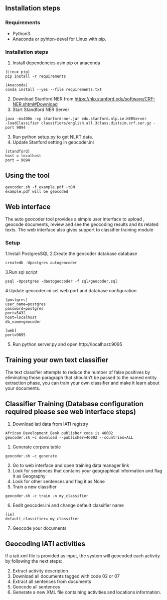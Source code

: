 
## Installation steps
### Requirements
- Python3.
- Anaconda or pyhton-devel for Linux with pip.

### Installation steps
1. Install dependencies usin pip or anaconda
```
(Linux pip) 
pip install -r requirements

(Anaconda)
conda install --yes --file requirements.txt
```
2. Download Stanford NER from https://nlp.stanford.edu/software/CRF-NER.shtml#Download
3. Start Standford NER Server

```
java -mx400m -cp stanford-ner.jar edu.stanford.nlp.ie.NERServer 
-loadClassifier classifiers/english.all.3class.distsim.crf.ser.gz -port 9094

```
3. Run python setup.py to get NLKT data.
4. Update Stanford setting in geocoder.ini
```
[standford]
host = localhost
port = 9094
```

## Using the tool
```
geocoder.sh -f example.pdf -tGN
example.pdf will be geocoded
```

## Web interface
The auto geocoder tool provides a simple user interface to upload , geocode documents, review and see the geocoding results and its related texts. 
The web interface also gives support to classifier training module

### Setup
1.Install PostgresSQL
2.Create the geocoder database  database
```
createdb -Upostgres autogeocoder
```
3.Run sql script
```
psql -Upostgres -dautogeocoder -f sql/geocoder.sql

```
4.Update geocoder.ini set web port and database configuration
```
[postgres]
user_name=postgres
password=postgres
port=5432
host=localhost
db_name=geocoder

[web]
port=9095
```
5. Run python server.py and open http://localhost:9095

## Training your own text classifier
The text classifier attempts to reduce the number of false positives by eliminating those paragraph that shouldn’t be passed to the  named entity extraction phase, you can train your own classifier and make it learn about your documents.

## Classifier Training (Database configuration required please see web interface steps)
1. Download iati data from IATI registry
```
African Development Bank publisher code is 46002
geocoder.sh –c download --publisher=46002 --countries=ALL

```
1. Generate corpora table
```
geocoder.sh –c generate

```
2. Go to web interface and open training data manager link
3. Look for sentences that contains your geographical information and flag it as Geography
4. Look for other sentences and flag it as None
5. Train a new classifier
```
geocoder.sh -c train -n my_classifier
```
6. Eedit geocoder.ini and change default classifier name
```
[ie]
default_classifier= my_classifier
```
7. Geocode your documents

## Geocoding IATI activities
If a iati xml file is provided as input, the system will geocoded each activity by following the next steps:

2. Extract activity description
3. Download all documents tagged with code 02 or 07
4. Extract all sentences from documents
5. Geocode all sentences
6. Generate a new XML file containing activities and locations information.




